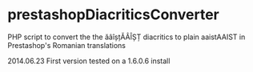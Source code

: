 prestashopDiacriticsConverter
=============================

PHP script to convert the the ăâîșțĂÂÎȘȚ diacritics to plain aaistAAIST in Prestashop's Romanian translations

2014.06.23 First version tested on a 1.6.0.6 install
